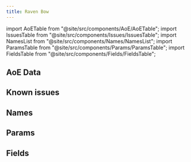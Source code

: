 ```yaml
---
title: Raven Bow
---
```


import AoETable from "@site/src/components/AoE/AoETable";
import IssuesTable from "@site/src/components/Issues/IssuesTable";
import NamesList from "@site/src/components/Names/NamesList";
import ParamsTable from "@site/src/components/Params/ParamsTable";
import FieldsTable from "@site/src/components/Fields/FieldsTable";

## AoE Data

<AoETable item_key="ravenbow" data_src="weapon" />

## Known issues

<IssuesTable item_key="ravenbow" data_src="weapon" />

## Names

<NamesList item_key="ravenbow" data_src="weapon" />

## Params

<ParamsTable item_key="ravenbow" data_src="weapon" />

## Fields

<FieldsTable item_key="ravenbow" data_src="weapon" />
